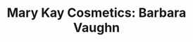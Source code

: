 ---
title: "Mary Kay Cosmetics: Barbara Vaughn"
url: /cordova/mary-kay-cosmetics-barbara-vaughn/
shop: Kosmetik
---